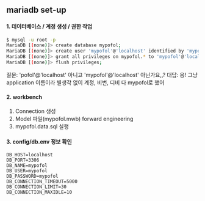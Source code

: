 ## mariadb set-up

#### 1. 데이터베이스 / 계정 생성 / 권한 작업
```sh
$ mysql -u root -p
MariaDB [(none)]> create database mypofol;
MariaDB [(none)]> create user 'mypofol'@'localhost' identified by 'mypofol';
MariaDB [(none)]> grant all privileges on mypofol.* to 'mypofol'@'localhost';
MariaDB [(none)]> flush privileges;
```
질문: 'pofol'@'localhost' 아니고 'mypofol'@'localhost' 아닌가요,,?
대답: 응! 그냥 application 이름이라 별생각 없이 계정, 비번, 디비 다 mypofol로 했어 

#### 2. workbench
1. Connection 생성
2. Model 파일(mypofol.mwb) forward engineering
3. mypofol.data.sql 실행

#### 3. config/db.env 정보 확인
```env
DB_HOST=localhost
DB_PORT=3306
DB_NAME=mypofol
DB_USER=mypofol
DB_PASSWORD=mypofol
DB_CONNECTION_TIMEOUT=5000
DB_CONNECTION_LIMIT=30
DB_CONNECTION_MAXIDLE=10
```


